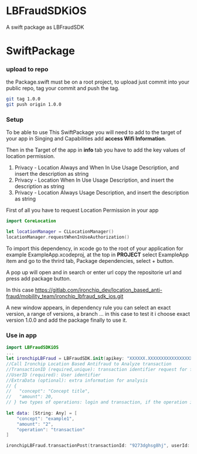 # LBFraudSDKiOS

A swift package as LBFraudSDK

# SwiftPackage

### upload to repo
the Package.swift must be on a root project,
to upload just commit into your public repo,
tag your commit and push the tag.

```bash
git tag 1.0.0
git push origin 1.0.0
```

### Setup
To be able to use This SwiftPackage you will need to add to the target of your app in Singing and Capabilities add **access Wifi Information**.

Then in the Target of the app in **info** tab you have to add the key values of location permission.

1. Privacy - Location Always and When In Use Usage Description, and insert the description as string
2. Privacy - Location When In Use Usage Description, and insert the description as string
3. Privacy - Location Always Usage Description, and insert the description as string

First of all you have to request Location Permission in your app

```swift
import CoreLocation

let locationManager = CLLocationManager()
locationManager.requestWhenInUseAuthorization()
``` 

To import this dependency, in xcode go to the root of your application for example ExampleApp.xcodeproj, at the top in **PROJECT** select ExampleApp item and go to the thrird tab, Package dependencies, select + button.

A pop up will open and in search or enter url copy the repositorie url and press add package button.

In this case https://gitlab.com/ironchip_dev/location_based_anti-fraud/mobility_team/ironchip_lbfraud_sdk_ios.git

A new window appears, in dependency rule you can select an exact version, a range of versions, a branch ... in this case to test it i choose exact version 1.0.0 and add the package finally to use it.

### Use in app
```swift
import LBFraudSDKiOS
...
let ironchipLBFraud = LBFraudSDK.init(apikey: "XXXXXX.XXXXXXXXXXXXXXXXXXXXXXXXXXXXXXXXXXXXXXXX")
//Call Ironchip Location Based Antifraud to Analyze transaction
//TransactionID (required,unique): transaction identifier request for fraud results
//UserID (required): User identifier
//ExtraData (optional): extra information for analysis 
// {
//   "concept": "Concept title",
//   "amount": 20,
// } two types of operations: login and transaction, if the operation is login send concept and empty amount
 
let data: [String: Any] = [
    "concept": "example1",
    "amount": "2",
    "operation": "transaction"
]

ironchipLBFraud.transactionPost(transactionId: "9273dghsg8hj", userId: "pepe", extraData: data)
```
